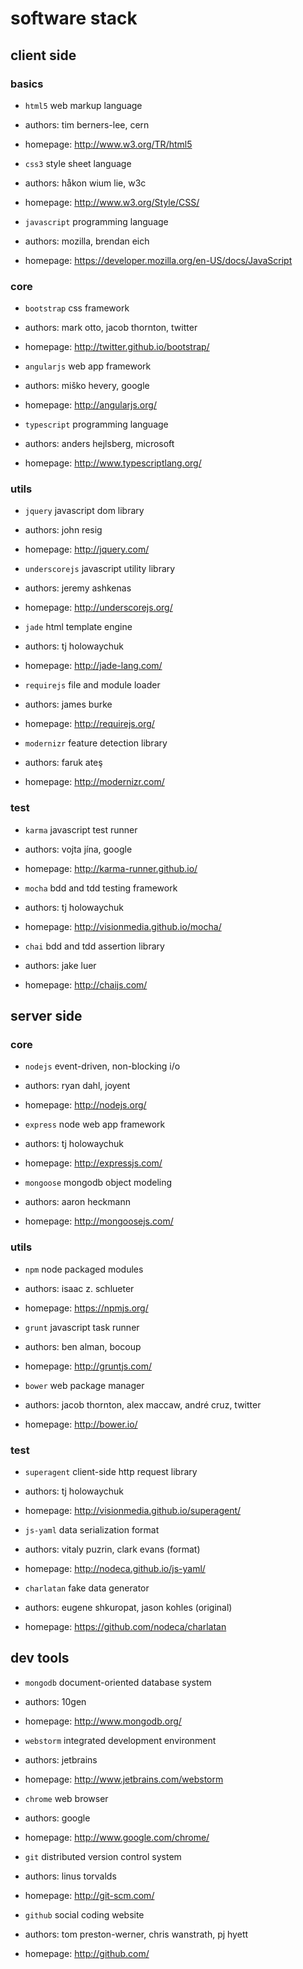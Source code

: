 # software stack

## client side

### basics

- `html5` web markup language
 - authors: tim berners-lee, cern
 - homepage: http://www.w3.org/TR/html5

- `css3` style sheet language
 - authors: håkon wium lie, w3c
 - homepage: http://www.w3.org/Style/CSS/

- `javascript` programming language
 - authors: mozilla, brendan eich
 - homepage: https://developer.mozilla.org/en-US/docs/JavaScript

### core

- `bootstrap` css framework
 - authors: mark otto, jacob thornton, twitter
 - homepage: http://twitter.github.io/bootstrap/

- `angularjs` web app framework
 - authors: miško hevery, google
 - homepage: http://angularjs.org/

- `typescript` programming language
 - authors: anders hejlsberg, microsoft
 - homepage: http://www.typescriptlang.org/

### utils

- `jquery` javascript dom library
 - authors: john resig
 - homepage: http://jquery.com/

- `underscorejs` javascript utility library
 - authors: jeremy ashkenas
 - homepage: http://underscorejs.org/

- `jade` html template engine
 - authors: tj holowaychuk
 - homepage: http://jade-lang.com/

- `requirejs` file and module loader
 - authors: james burke
 - homepage: http://requirejs.org/

- `modernizr` feature detection library
 - authors: faruk ateş
 - homepage: http://modernizr.com/

### test

- `karma` javascript test runner
 - authors: vojta jína, google
 - homepage: http://karma-runner.github.io/

- `mocha` bdd and tdd testing framework
 - authors: tj holowaychuk
 - homepage: http://visionmedia.github.io/mocha/

- `chai` bdd and tdd assertion library
 - authors: jake luer
 - homepage: http://chaijs.com/

## server side

### core

- `nodejs` event-driven, non-blocking i/o
 - authors: ryan dahl, joyent
 - homepage: http://nodejs.org/

- `express` node web app framework
 - authors: tj holowaychuk
 - homepage: http://expressjs.com/

- `mongoose` mongodb object modeling
 - authors: aaron heckmann
 - homepage: http://mongoosejs.com/

### utils

- `npm` node packaged modules
 - authors: isaac z. schlueter
 - homepage: https://npmjs.org/

- `grunt` javascript task runner
 - authors: ben alman, bocoup
 - homepage: http://gruntjs.com/

- `bower` web package manager
 - authors: jacob thornton, alex maccaw, andré cruz, twitter
 - homepage: http://bower.io/

### test

- `superagent` client-side http request library
 - authors: tj holowaychuk
 - homepage: http://visionmedia.github.io/superagent/

- `js-yaml` data serialization format
 - authors: vitaly puzrin, clark evans (format)
 - homepage: http://nodeca.github.io/js-yaml/

- `charlatan` fake data generator
 - authors: eugene shkuropat, jason kohles (original)
 - homepage: https://github.com/nodeca/charlatan

## dev tools

- `mongodb` document-oriented database system
 - authors: 10gen
 - homepage: http://www.mongodb.org/

- `webstorm` integrated development environment
 - authors: jetbrains
 - homepage: http://www.jetbrains.com/webstorm

- `chrome` web browser
 - authors: google
 - homepage: http://www.google.com/chrome/

- `git` distributed version control system
 - authors: linus torvalds
 - homepage: http://git-scm.com/

- `github` social coding website
 - authors: tom preston-werner, chris wanstrath, pj hyett
 - homepage: http://github.com/
